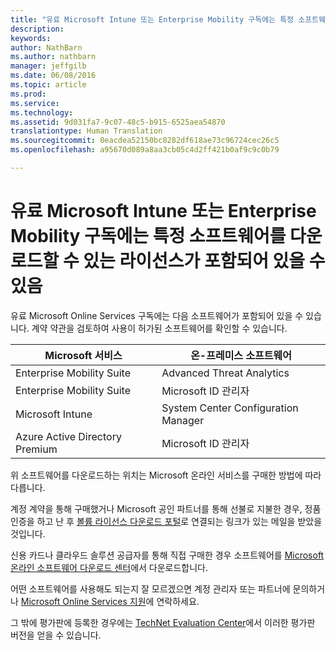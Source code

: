 ```yaml
---
title: "유료 Microsoft Intune 또는 Enterprise Mobility 구독에는 특정 소프트웨어를 다운로드할 수 있는 라이선스가 포함되어 있을 수 있음 | Microsoft Intune"
description: 
keywords: 
author: NathBarn
ms.author: nathbarn
manager: jeffgilb
ms.date: 06/08/2016
ms.topic: article
ms.prod: 
ms.service: 
ms.technology: 
ms.assetid: 9d031fa7-9c07-48c5-b915-6525aea54870
translationtype: Human Translation
ms.sourcegitcommit: 0eacdea52150bc8282df618ae73c96724cec26c5
ms.openlocfilehash: a95670d089a8aa3cb05c4d2ff421b0af9c9c0b79

---
```


# 유료 Microsoft Intune 또는 Enterprise Mobility 구독에는 특정 소프트웨어를 다운로드할 수 있는 라이선스가 포함되어 있을 수 있음

유료 Microsoft Online Services 구독에는 다음 소프트웨어가 포함되어 있을 수 있습니다.  계약 약관을 검토하여 사용이 허가된 소프트웨어를 확인할 수 있습니다.

| **Microsoft 서비스**    | **온-프레미스 소프트웨어**           |
| ------------- |-------------|
|Enterprise Mobility Suite |    Advanced Threat Analytics |
|Enterprise Mobility Suite |    Microsoft ID 관리자 |
|Microsoft Intune | System Center Configuration Manager |
|Azure Active Directory Premium |   Microsoft ID 관리자 |

위 소프트웨어를 다운로드하는 위치는 Microsoft 온라인 서비스를 구매한 방법에 따라 다릅니다.

계정 계약을 통해 구매했거나 Microsoft 공인 파트너를 통해 선불로 지불한 경우, 정품 인증을 하고 난 후 [볼륨 라이선스 다운로드 포털](https://www.microsoft.com/Licensing/servicecenter/default.aspx)로 연결되는 링크가 있는 메일을 받았을 것입니다.

신용 카드나 클라우드 솔루션 공급자를 통해 직접 구매한 경우 소프트웨어를 [Microsoft 온라인 소프트웨어 다운로드 센터](https://www.microsoft.com/online/downloads/HomeRealmDiscovery.aspx)에서 다운로드합니다.

어떤 소프트웨어를 사용해도 되는지 잘 모르겠으면 계정 관리자 또는 파트너에 문의하거나 [Microsoft Online Services 지원](https://technet.microsoft.com/en-us/dn932057.aspx)에 연락하세요.

그 밖에 평가판에 등록한 경우에는 [TechNet Evaluation Center](https://www.microsoft.com/evalcenter/try)에서 이러한 평가판 버전을 얻을 수 있습니다.



<!--HONumber=Nov16_HO2-->


